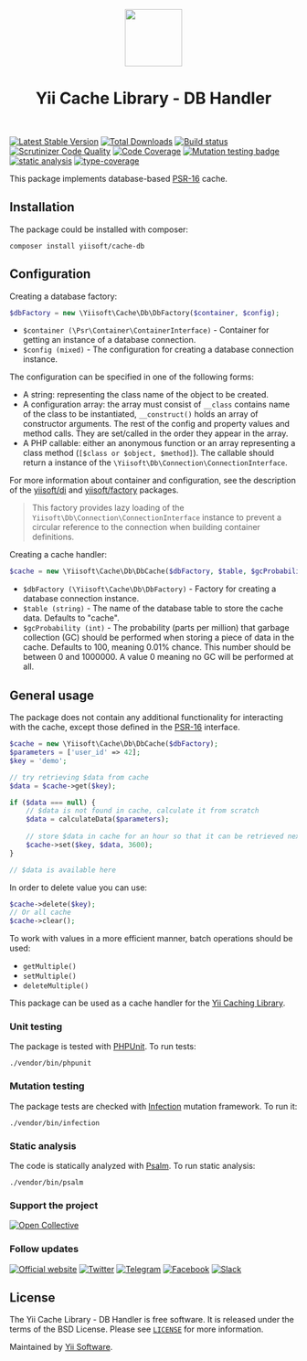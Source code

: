 <p align="center">
    <a href="https://github.com/yiisoft" target="_blank">
        <img src="https://yiisoft.github.io/docs/images/yii_logo.svg" height="100px">
    </a>
    <h1 align="center">Yii Cache Library - DB Handler</h1>
    <br>
</p>

[![Latest Stable Version](https://poser.pugx.org/yiisoft/cache-db/v/stable.png)](https://packagist.org/packages/yiisoft/cache-db)
[![Total Downloads](https://poser.pugx.org/yiisoft/cache-db/downloads.png)](https://packagist.org/packages/yiisoft/cache-db)
[![Build status](https://github.com/yiisoft/cache-db/workflows/build/badge.svg)](https://github.com/yiisoft/cache-db/actions?query=workflow%3Abuild)
[![Scrutinizer Code Quality](https://scrutinizer-ci.com/g/yiisoft/cache-db/badges/quality-score.png?b=master)](https://scrutinizer-ci.com/g/yiisoft/cache-db/?branch=master)
[![Code Coverage](https://scrutinizer-ci.com/g/yiisoft/cache-db/badges/coverage.png?b=master)](https://scrutinizer-ci.com/g/yiisoft/cache-db/?branch=master)
[![Mutation testing badge](https://img.shields.io/endpoint?style=flat&url=https%3A%2F%2Fbadge-api.stryker-mutator.io%2Fgithub.com%2Fyiisoft%2Fcache-db%2Fmaster)](https://dashboard.stryker-mutator.io/reports/github.com/yiisoft/cache-db/master)
[![static analysis](https://github.com/yiisoft/cache-db/workflows/static%20analysis/badge.svg)](https://github.com/yiisoft/cache-db/actions?query=workflow%3A%22static+analysis%22)
[![type-coverage](https://shepherd.dev/github/yiisoft/cache-db/coverage.svg)](https://shepherd.dev/github/yiisoft/cache-db)

This package implements database-based [PSR-16](https://www.php-fig.org/psr/psr-16/) cache.

## Installation

The package could be installed with composer:

```
composer install yiisoft/cache-db
```

## Configuration

Creating a database factory:

```php
$dbFactory = new \Yiisoft\Cache\Db\DbFactory($container, $config);
```

- `$container (\Psr\Container\ContainerInterface)` - Container for getting an instance of a database connection.
- `$config (mixed)` - The configuration for creating a database connection instance.

The configuration can be specified in one of the following forms:

- A string: representing the class name of the object to be created.
- A configuration array: the array  must consist of `__class` contains name of the class to be instantiated,
  `__construct()` holds an array of constructor arguments. The rest of the config and property values and method calls.
  They are set/called in the order they appear in the array.
- A PHP callable: either an anonymous function or an array representing a class method (`[$class or $object, $method]`).
  The callable should return a instance of the `\Yiisoft\Db\Connection\ConnectionInterface`.

For more information about container and configuration, see the description of the
[yiisoft/di](https://github.com/yiisoft/di) and [yiisoft/factory](https://github.com/yiisoft/factory) packages.

> This factory provides lazy loading of the `Yiisoft\Db\Connection\ConnectionInterface` instance
to prevent a circular reference to the connection when building container definitions.

Creating a cache handler:

```php
$cache = new \Yiisoft\Cache\Db\DbCache($dbFactory, $table, $gcProbability);
```

- `$dbFactory (\Yiisoft\Cache\Db\DbFactory)` - Factory for creating a database connection instance.
- `$table (string)` - The name of the database table to store the cache data. Defaults to "cache".
- `$gcProbability (int)` - The probability (parts per million) that garbage collection (GC) should
  be performed when storing a piece of data in the cache. Defaults to 100, meaning 0.01% chance.
  This number should be between 0 and 1000000. A value 0 meaning no GC will be performed at all.

## General usage

The package does not contain any additional functionality for interacting with the cache,
except those defined in the [PSR-16](https://www.php-fig.org/psr/psr-16/) interface.

```php
$cache = new \Yiisoft\Cache\Db\DbCache($dbFactory);
$parameters = ['user_id' => 42];
$key = 'demo';

// try retrieving $data from cache
$data = $cache->get($key);

if ($data === null) {
    // $data is not found in cache, calculate it from scratch
    $data = calculateData($parameters);
    
    // store $data in cache for an hour so that it can be retrieved next time
    $cache->set($key, $data, 3600);
}

// $data is available here
```

In order to delete value you can use:

```php
$cache->delete($key);
// Or all cache
$cache->clear();
```

To work with values in a more efficient manner, batch operations should be used:

- `getMultiple()`
- `setMultiple()`
- `deleteMultiple()`

This package can be used as a cache handler for the [Yii Caching Library](https://github.com/yiisoft/cache).

### Unit testing

The package is tested with [PHPUnit](https://phpunit.de/). To run tests:

```shell
./vendor/bin/phpunit
```

### Mutation testing

The package tests are checked with [Infection](https://infection.github.io/) mutation framework. To run it:

```shell
./vendor/bin/infection
```

### Static analysis

The code is statically analyzed with [Psalm](https://psalm.dev/). To run static analysis:

```shell
./vendor/bin/psalm
```

### Support the project

[![Open Collective](https://img.shields.io/badge/Open%20Collective-sponsor-7eadf1?logo=open%20collective&logoColor=7eadf1&labelColor=555555)](https://opencollective.com/yiisoft)

### Follow updates

[![Official website](https://img.shields.io/badge/Powered_by-Yii_Framework-green.svg?style=flat)](https://www.yiiframework.com/)
[![Twitter](https://img.shields.io/badge/twitter-follow-1DA1F2?logo=twitter&logoColor=1DA1F2&labelColor=555555?style=flat)](https://twitter.com/yiiframework)
[![Telegram](https://img.shields.io/badge/telegram-join-1DA1F2?style=flat&logo=telegram)](https://t.me/yii3en)
[![Facebook](https://img.shields.io/badge/facebook-join-1DA1F2?style=flat&logo=facebook&logoColor=ffffff)](https://www.facebook.com/groups/yiitalk)
[![Slack](https://img.shields.io/badge/slack-join-1DA1F2?style=flat&logo=slack)](https://yiiframework.com/go/slack)

## License

The Yii Cache Library - DB Handler is free software. It is released under the terms of the BSD License.
Please see [`LICENSE`](./LICENSE.md) for more information.

Maintained by [Yii Software](https://www.yiiframework.com/).
